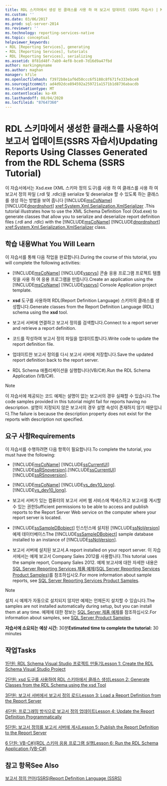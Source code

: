 ```yaml
---
title: RDL 스키마에서 생성 된 클래스를 사용 하 여 보고서 업데이트 (SSRS 자습서) | Microsoft Docs
ms.custom: ''
ms.date: 03/06/2017
ms.prod: sql-server-2014
ms.reviewer: ''
ms.technology: reporting-services-native
ms.topic: conceptual
helpviewer_keywords:
- RDL [Reporting Services], generating
- RDL [Reporting Services], tutorials
- RDL [Reporting Services], serializing
ms.assetid: 8f81d48f-7ab9-4ef8-bce0-7d16d9a47fbd
author: markingmyname
ms.author: maghan
manager: kfile
ms.openlocfilehash: f3972b8e1af6d50ccc6f5188c8f671fe333ebce8
ms.sourcegitcommit: ad4d92dce894592a259721a1571b1d8736abacdb
ms.translationtype: MT
ms.contentlocale: ko-KR
ms.lasthandoff: 08/04/2020
ms.locfileid: "87647360"
---
```

# <a name="updating-reports-using-classes-generated-from-the-rdl-schema-ssrs-tutorial"></a><span data-ttu-id="7c4db-102">RDL 스키마에서 생성한 클래스를 사용하여 보고서 업데이트(SSRS 자습서)</span><span class="sxs-lookup"><span data-stu-id="7c4db-102">Updating Reports Using Classes Generated from the RDL Schema (SSRS Tutorial)</span></span>
  <span data-ttu-id="7c4db-103">이 자습서에서는 Xsd.exe (XML 스키마 정의 도구)를 사용 하 여 클래스를 사용 하 여 보고서 정의 파일 (.rdl 및 .rdlc)을 serialize 및 deserialize 할 수 있도록 하는 클래스를 생성 하는 방법을 보여 줍니다 [!INCLUDE[msCoName](../includes/msconame-md.md)] [!INCLUDE[dnprdnshort](../includes/dnprdnshort-md.md)] <xref:System.Xml.Serialization.XmlSerializer> .</span><span class="sxs-lookup"><span data-stu-id="7c4db-103">This tutorial illustrates how to use the XML Schema Definition Tool (Xsd.exe) to generate classes that allow you to serialize and deserialize report definition files (.rdl and .rdlc) with the [!INCLUDE[msCoName](../includes/msconame-md.md)] [!INCLUDE[dnprdnshort](../includes/dnprdnshort-md.md)] <xref:System.Xml.Serialization.XmlSerializer> class.</span></span>  
  
## <a name="what-you-will-learn"></a><span data-ttu-id="7c4db-104">학습 내용</span><span class="sxs-lookup"><span data-stu-id="7c4db-104">What You Will Learn</span></span>  
 <span data-ttu-id="7c4db-105">이 자습서를 통해 다음 작업을 완료합니다.</span><span class="sxs-lookup"><span data-stu-id="7c4db-105">During the course of this tutorial, you will complete the following activities:</span></span>  
  
-   <span data-ttu-id="7c4db-106">[!INCLUDE[msCoName](../includes/msconame-md.md)] [!INCLUDE[vsprvs](../includes/vsprvs-md.md)] 콘솔 응용 프로그램 프로젝트 템플릿을 사용 하 여 응용 프로그램을 만듭니다.</span><span class="sxs-lookup"><span data-stu-id="7c4db-106">Create an application using the [!INCLUDE[msCoName](../includes/msconame-md.md)] [!INCLUDE[vsprvs](../includes/vsprvs-md.md)] Console Application project template.</span></span>  
  
-   <span data-ttu-id="7c4db-107">**xsd** 도구를 사용하여 RDL(Report Definition Language) 스키마의 클래스를 생성합니다.</span><span class="sxs-lookup"><span data-stu-id="7c4db-107">Generate classes from the Report Definition Language (RDL) schema using the **xsd** tool.</span></span>  
  
-   <span data-ttu-id="7c4db-108">보고서 서버에 연결하고 보고서 정의를 검색합니다.</span><span class="sxs-lookup"><span data-stu-id="7c4db-108">Connect to a report server and retrieve a report definition.</span></span>  
  
-   <span data-ttu-id="7c4db-109">코드를 작성하여 보고서 정의 파일을 업데이트합니다.</span><span class="sxs-lookup"><span data-stu-id="7c4db-109">Write code to update the report definition file.</span></span>  
  
-   <span data-ttu-id="7c4db-110">업데이트한 보고서 정의를 다시 보고서 서버에 저장합니다.</span><span class="sxs-lookup"><span data-stu-id="7c4db-110">Save the updated report definition back to the report server.</span></span>  
  
-   <span data-ttu-id="7c4db-111">RDL Schema 애플리케이션을 실행합니다(VB/C#).</span><span class="sxs-lookup"><span data-stu-id="7c4db-111">Run the RDL Schema Application (VB/C#).</span></span>  
  
> [!NOTE]  
>  <span data-ttu-id="7c4db-112">이 자습서에 제공되는 코드 예제는 설명이 없는 보고서의 경우 실패할 수 있습니다.</span><span class="sxs-lookup"><span data-stu-id="7c4db-112">The code samples provided in this tutorial might fail for reports having no description.</span></span> <span data-ttu-id="7c4db-113">설명이 지정되지 않은 보고서의 경우 설명 속성이 존재하지 않기 때문입니다.</span><span class="sxs-lookup"><span data-stu-id="7c4db-113">The failure is because the description property does not exist for the reports with description not specified.</span></span>  
  
## <a name="requirements"></a><span data-ttu-id="7c4db-114">요구 사항</span><span class="sxs-lookup"><span data-stu-id="7c4db-114">Requirements</span></span>  
 <span data-ttu-id="7c4db-115">이 자습서를 수행하려면 다음 항목이 필요합니다.</span><span class="sxs-lookup"><span data-stu-id="7c4db-115">To complete the tutorial, you must have the following:</span></span>  
  
-   [!INCLUDE[msCoName](../includes/msconame-md.md)] <span data-ttu-id="7c4db-116">[!INCLUDE[ssCurrentUI](../includes/sscurrentui-md.md)] [!INCLUDE[ssRSnoversion](../includes/ssrsnoversion-md.md)].</span><span class="sxs-lookup"><span data-stu-id="7c4db-116">[!INCLUDE[ssCurrentUI](../includes/sscurrentui-md.md)] [!INCLUDE[ssRSnoversion](../includes/ssrsnoversion-md.md)].</span></span>  
  
-   [!INCLUDE[msCoName](../includes/msconame-md.md)] <span data-ttu-id="7c4db-117">[!INCLUDE[vs_dev10_long](../includes/vs-dev10-long-md.md)].</span><span class="sxs-lookup"><span data-stu-id="7c4db-117">[!INCLUDE[vs_dev10_long](../includes/vs-dev10-long-md.md)].</span></span>  
  
-   <span data-ttu-id="7c4db-118">보고서 서버가 있는 컴퓨터의 보고서 서버 웹 서비스에 액세스하고 보고서를 게시할 수 있는 권한</span><span class="sxs-lookup"><span data-stu-id="7c4db-118">Sufficient permissions to be able to access and publish reports to the Report Server Web service on the computer where your report server is located.</span></span>  
  
-   <span data-ttu-id="7c4db-119">[!INCLUDE[ssSampleDBobject](../includes/sssampledbobject-md.md)] 인스턴스에 설치된 [!INCLUDE[ssNoVersion](../includes/ssnoversion-md.md)]예제 데이터베이스</span><span class="sxs-lookup"><span data-stu-id="7c4db-119">The [!INCLUDE[ssSampleDBobject](../includes/sssampledbobject-md.md)] sample database installed to an instance of [!INCLUDE[ssNoVersion](../includes/ssnoversion-md.md)].</span></span>  
  
-   <span data-ttu-id="7c4db-120">보고서 서버에 설치된 보고서.</span><span class="sxs-lookup"><span data-stu-id="7c4db-120">A report installed on your report server.</span></span> <span data-ttu-id="7c4db-121">이 자습서에서는 예제 보고서 Company Sales 2012를 사용합니다.</span><span class="sxs-lookup"><span data-stu-id="7c4db-121">This tutorial uses the sample report, Company Sales 2012.</span></span> <span data-ttu-id="7c4db-122">예제 보고서에 대한 자세한 내용은 [SQL Server Reporting Services 제품 예제(SQL Server Reporting Services Product Samples)](https://go.microsoft.com/fwlink/?LinkId=177889)를 참조하십시오.</span><span class="sxs-lookup"><span data-stu-id="7c4db-122">For more information about sample reports, see [SQL Server Reporting Services Product Samples](https://go.microsoft.com/fwlink/?LinkId=177889).</span></span>  
  
> [!NOTE]  
>  <span data-ttu-id="7c4db-123">설치 시 예제가 자동으로 설치되지 않지만 예제는 언제든지 설치할 수 있습니다.</span><span class="sxs-lookup"><span data-stu-id="7c4db-123">The samples are not installed automatically during setup, but you can install them at any time.</span></span> <span data-ttu-id="7c4db-124">예제에 대한 정보는 [SQL Server 제품 예제](https://go.microsoft.com/fwlink/?LinkId=182887)를 참조하십시오.</span><span class="sxs-lookup"><span data-stu-id="7c4db-124">For information about samples, see [SQL Server Product Samples](https://go.microsoft.com/fwlink/?LinkId=182887).</span></span>  
  
 <span data-ttu-id="7c4db-125">**자습서에 소요되는 예상 시간:** 30분</span><span class="sxs-lookup"><span data-stu-id="7c4db-125">**Estimated time to complete the tutorial:** 30 minutes</span></span>  
  
## <a name="tasks"></a><span data-ttu-id="7c4db-126">작업</span><span class="sxs-lookup"><span data-stu-id="7c4db-126">Tasks</span></span>  
 [<span data-ttu-id="7c4db-127">1단원: RDL Schema Visual Studio 프로젝트 만들기</span><span class="sxs-lookup"><span data-stu-id="7c4db-127">Lesson 1: Create the RDL Schema Visual Studio Project</span></span>](../../2014/tutorials/lesson-1-create-the-rdl-schema-visual-studio-project.md)  
  
 [<span data-ttu-id="7c4db-128">2단원: xsd 도구를 사용하여 RDL 스키마에서 클래스 생성</span><span class="sxs-lookup"><span data-stu-id="7c4db-128">Lesson 2: Generate Classes from the RDL Schema using the xsd Tool</span></span>](../../2014/tutorials/lesson-2-generate-classes-from-the-rdl-schema-using-the-xsd-tool.md)  
  
 [<span data-ttu-id="7c4db-129">3단원: 보고서 서버에서 보고서 정의 로드</span><span class="sxs-lookup"><span data-stu-id="7c4db-129">Lesson 3: Load a Report Definition from the Report Server</span></span>](../../2014/tutorials/lesson-3-load-a-report-definition-from-the-report-server.md)  
  
 [<span data-ttu-id="7c4db-130">4단원: 프로그래밍 방식으로 보고서 정의 업데이트</span><span class="sxs-lookup"><span data-stu-id="7c4db-130">Lesson 4: Update the Report Definition Programmatically</span></span>](../../2014/tutorials/lesson-4-update-the-report-definition-programmatically.md)  
  
 [<span data-ttu-id="7c4db-131">5단원: 보고서 정의를 보고서 서버에 게시</span><span class="sxs-lookup"><span data-stu-id="7c4db-131">Lesson 5: Publish the Report Definition to the Report Server</span></span>](../../2014/tutorials/lesson-5-publish-the-report-definition-to-the-report-server.md)  
  
 [<span data-ttu-id="7c4db-132">6 단원: VB-C&#35;&#41;&#40;RDL 스키마 응용 프로그램 실행</span><span class="sxs-lookup"><span data-stu-id="7c4db-132">Lesson 6: Run the RDL Schema Application &#40;VB-C&#35;&#41;</span></span>](../../2014/tutorials/lesson-6-run-the-rdl-schema-application-vb-csharp.md)  
  
## <a name="see-also"></a><span data-ttu-id="7c4db-133">참고 항목</span><span class="sxs-lookup"><span data-stu-id="7c4db-133">See Also</span></span>  
 [<span data-ttu-id="7c4db-134">보고서 정의 언어&#40;SSRS&#41;</span><span class="sxs-lookup"><span data-stu-id="7c4db-134">Report Definition Language &#40;SSRS&#41;</span></span>](../reporting-services/reports/report-definition-language-ssrs.md)  
  
  
